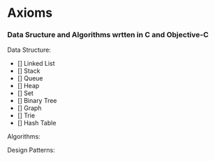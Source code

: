# Axioms
### Data Sructure and Algorithms wrtten in C and Objective-C

Data Structure:
- [] Linked List
- [] Stack
- [] Queue
- [] Heap
- [] Set
- [] Binary Tree
- [] Graph
- [] Trie
- [] Hash Table

Algorithms:

Design Patterns: